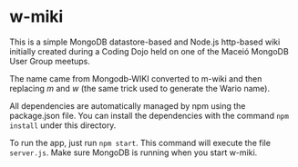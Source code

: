 # w-miki

This is a simple MongoDB datastore-based and Node.js http-based wiki initially
created during a Coding Dojo held on one of the Maceió MongoDB User Group
meetups.

The name came from Mongodb-WIKI converted to m-wiki and then replacing _m_ and
_w_ (the same trick used to generate the Wario name).

All dependencies are automatically managed by npm using the package.json file.
You can install the dependencies with the command `npm install` under this
directory.

To run the app, just run `npm start`. This command will execute the file
`server.js`. Make sure MongoDB is running when you start w-miki.
